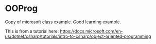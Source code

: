 # OOProg
Copy of microsoft class example.  Good learning example.  

This is from a tutorial here:  https://docs.microsoft.com/en-us/dotnet/csharp/tutorials/intro-to-csharp/object-oriented-programming
